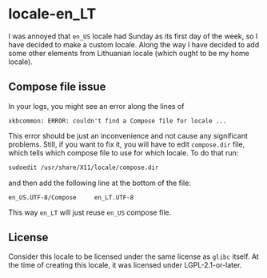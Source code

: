 # locale-en_LT

I was annoyed that `en_US` locale had Sunday as its first day of the week,
so I have decided to make a custom locale. Along the way I have decided to
add some other elements from Lithuanian locale (which ought to be my home
locale).

## Compose file issue

In your logs, you might see an error along the lines of

```
xkbcommon: ERROR: couldn't find a Compose file for locale ...
```

This error should be just an inconvenience and not cause any significant
problems. Still, if you want to fix it, you will have to edit `compose.dir`
file, which tells which compose file to use for which locale. To do that
run:

```bash
sudoedit /usr/share/X11/locale/compose.dir
```

and then add the following line at the bottom of the file:

```
en_US.UTF-8/Compose		en_LT.UTF-8
```

This way `en_LT` will just reuse `en_US` compose file.

## License

Consider this locale to be licensed under the same license as `glibc`
itself. At the time of creating this locale, it was licensed under
LGPL-2.1-or-later.

